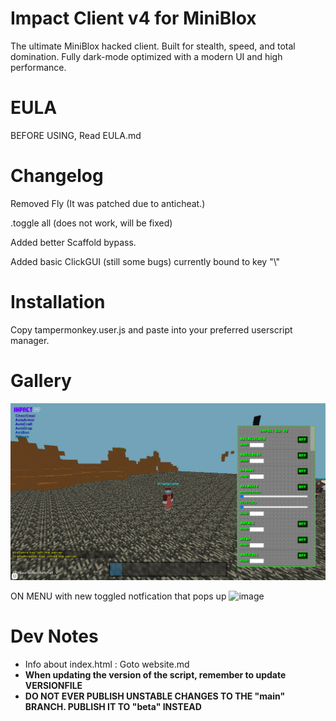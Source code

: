 # Impact Client v4 for MiniBlox

The ultimate MiniBlox hacked client. Built for stealth, speed, and total domination. Fully dark-mode optimized with a modern UI and high performance.

# EULA

BEFORE USING, Read EULA.md

# Changelog

Removed Fly (It was patched due to anticheat.)

.toggle all (does not work, will be fixed)

Added better Scaffold bypass.

Added basic ClickGUI (still some bugs) currently bound to key "\\"

# Installation

Copy tampermonkey.user.js and paste into your preferred userscript manager.

# Gallery

![Hacks On!](./.github/images/client.png)

ON MENU with new toggled notfication that pops up
![image](https://github.com/user-attachments/assets/5580f818-10a4-488d-959e-6d2a3410f8a5)


# Dev Notes

- Info about index.html : Goto website.md
- **When updating the version of the script, remember to update VERSIONFILE**
- **DO NOT EVER PUBLISH UNSTABLE CHANGES TO THE "main" BRANCH. PUBLISH IT TO "beta" INSTEAD**

